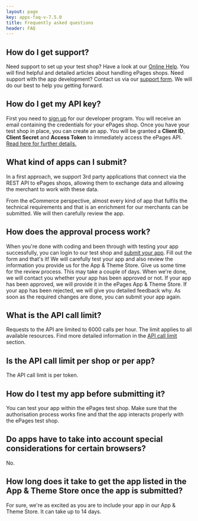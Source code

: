 ```yaml
---
layout: page
key: apps-faq-v-7.5.0
title: Frequently asked questions
header: FAQ
---
```


## How do I get support?

Need support to set up your test shop?
Have a look at our [Online Help](https://www.online-help-center.com/).
You will find helpful and detailed articles about handling ePages shops.
Need support with the app development?
Contact us via our [support form](https://developer.epages.com/support/).
We will do our best to help you getting forward.

## How do I get my API key?

First you need to [sign up](page:apps-overview#registration) for our developer program.
You will receive an email containing the credentials for your ePages shop.
Once you have your test shop in place, you can create an app.
You will be granted a **Client ID**, **Client Secret** and **Access Token** to immediately access the ePages API.
[Read here for further details.](page:apps-create)

## What kind of apps can I submit?

In a first approach, we support 3rd party applications that connect via the REST API to ePages shops, allowing them to exchange data and allowing the merchant to work with these data.

From the eCommerce perspective, almost every kind of app that fulfils the technical requirements and that is an enrichment for our merchants can be submitted.
We will then carefully review the app.

## How does the approval process work?

When you're done with coding and been through with testing your app successfully, you can login to our test shop and [submit your app](page:apps-submit).
Fill out the form and that's it!
We will carefully test your app and also review the information you provide us for the App & Theme Store.
Give us some time for the review process.
This may take a couple of days. When we're done, we will contact you whether your app has been approved or not.
If your app has been approved, we will provide it in the ePages App & Theme Store.
If your app has been rejected, we will give you detailed feedback why.
As soon as the required changes are done, you can submit your app again.

## What is the API call limit?

Requests to the API are limited to 6000 calls per hour.
The limit applies to all available resources.
Find more detailed information in the [API call limit](page:apps-api-call-limit) section.

## Is the API call limit per shop or per app?

The API call limit is per token.

## How do I test my app before submitting it?

You can test your app within the ePages test shop.
Make sure that the authorisation process works fine and that the app interacts properly with the ePages test shop.

## Do apps have to take into account special considerations for certain browsers?

No.

## How long does it take to get the app listed in the App & Theme Store once the app is submitted?

For sure, we're as excited as you are to include your app in our App & Theme Store.
It can take up to 14 days.
